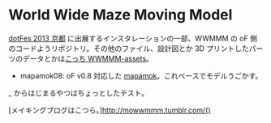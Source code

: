 World Wide Maze Moving Model
=====


[dotFes 2013 京都](http://www.dotfes.jp/2013kyoto/) に出展するインスタレーションの一部、WWMMM の oF 側のコードようリポジトリ。その他のファイル、設計図とか 3D プリントしたパーツのデータとかは[こっち WWMMM-assets](https://github.com/Katamari-Inc/WWMMM-assets)。

- mapamok08: oF v0.8 対応した [mapamok](https://github.com/YCAMInterlab/ProCamToolkit/wiki/mapamok-(%E6%97%A5%E6%9C%AC%E8%AA%9E))。これベースでモデルうごかす。

_ からはじまるやつはちょっとしたテスト。

[メイキングブログはこつら。]http://mowwmmm.tumblr.com/()
